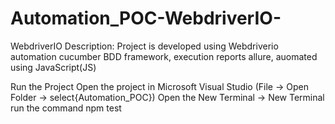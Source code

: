 # Automation_POC-WebdriverIO-
WebdriverIO
Description: Project is developed using Webdriverio automation cucumber BDD framework, 
            execution reports allure, auomated using JavaScript(JS) 
            
Run the Project
Open the project in Microsoft Visual Studio (File -> Open Folder -> select{Automation_POC})
Open the New Terminal -> New Terminal
run the command npm test

